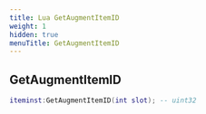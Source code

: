 ```yaml
---
title: Lua GetAugmentItemID
weight: 1
hidden: true
menuTitle: GetAugmentItemID
---
```

## GetAugmentItemID
```lua
iteminst:GetAugmentItemID(int slot); -- uint32
```